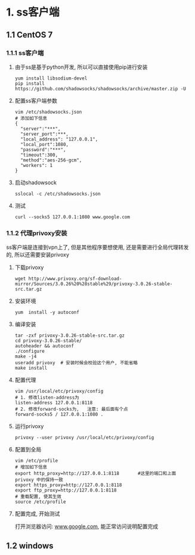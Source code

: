 # 1. ss客户端

## 1.1 CentOS 7

### 1.1.1 ss客户端

1. 由于ss是基于python开发, 所以可以直接使用pip进行安装

   ```shell
   yum install libsodium-devel
   pip install https://github.com/shadowsocks/shadowsocks/archive/master.zip -U
   ```

2. 配置ss客户端参数

   ```shell
   vim /etc/shadowsocks.json
   # 添加如下信息
   {
     "server":"***",
     "server_port":***,
     "local_address": "127.0.0.1",
     "local_port":1080,
     "password":"***",
     "timeout":300,
     "method":"aes-256-gcm",
     "workers": 1
   }
   ```

3. 启动shadowsock

   ```shell
   sslocal -c /etc/shadowsocks.json
   ```

4. 测试

   ```shell
   curl --socks5 127.0.0.1:1080 www.google.com
   ```

### 1.1.2 代理privoxy安装

ss客户端是连接到vpn上了, 但是其他程序要想使用, 还是需要进行全局代理转发的, 所以还需要安装privoxy

1. 下载privoxy

   ```shell
   wget http://www.privoxy.org/sf-download-mirror/Sources/3.0.26%20%28stable%29/privoxy-3.0.26-stable-src.tar.gz
   ```

2. 安装环境

   ```shell
   yum  install -y autoconf 
   ```

3. 编译安装

   ```shell
   tar -zxf privoxy-3.0.26-stable-src.tar.gz
   cd privoxy-3.0.26-stable/
   autoheader && autoconf
   ./configure 
   make -j4
   useradd privoxy  # 安装时候会校验这个用户, 不能省略
   make install
   ```

4. 配置代理

   ```shell
   vim /usr/local/etc/privoxy/config
   # 1. 修改listen-address为
   listen-address 127.0.0.1:8118
   # 2. 修改forward-socks为,   注意: 最后面有个点
   forward-socks5 / 127.0.0.1:1080 . 
   ```

5. 运行privoxy

   ```shell
   privoxy --user privoxy /usr/local/etc/privoxy/config
   ```

6. 配置到全局

   ```shell
   vim /etc/profile
   # 增加如下信息
   export http_proxy=http://127.0.0.1:8118       #这里的端口和上面 privoxy 中的保持一致
   export https_proxy=http://127.0.0.1:8118
   export ftp_proxy=http://127.0.0.1:8118
   # 重载配置, 使其生效
   source /etc/profile
   ```

7. 配置完成, 开始测试

   打开浏览器访问: www.google.com, 能正常访问说明配置完成

## 1.2 windows

